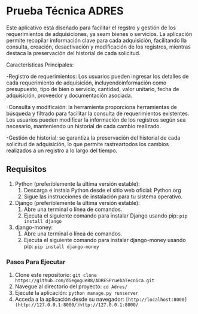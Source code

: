 # Prueba Técnica ADRES
  
  Este aplicativo está diseñado para facilitar el regstro y gestión de los requerimientos de adquisiciones, ya seam bienes o servicios.
  La aplicación permite recopilar imformación clave para cada adquisición, facilitando lla consulta, creación, desactivación y modificación
  de los registros, mientras destaca la preservación del historial de cada solicitud.

Características Principales:

  -Registro de requerimientos: Los usuarios pueden ingresar los detalles de cada requerimiento de adquisición, incluyendoinformación como presupuesto,
  tipo de bien o servicio, cantidad, valor unitario, fecha de adquisición, proveedor y documentación asociada.
  
  -Consulta y modificaión: la herramienta proporciona herramientas de búsqueda y filtrado para facilitar la consulta de requerimientos existentes. 
  Los usuarios pueden modificar la información de los registros según sea necesario, manteniendo un historial de cada cambio realizado.
  
  -Gestión de historial: se garantiza la preservación del historial de cada solicitud de adquisición, lo que permite rastreartodos los cambios 
  realizados a un registro a lo largo del tiempo.

## Requisitos
  
  1. Python (preferiblemente la última versión estable):
      1. Descarga e instala Python desde el sitio web oficial: Python.org
      2. Sigue las instrucciones de instalación para tu sistema operativo.
  2. Django (preferiblemente la última versión estable):
      1. Abre una terminal o línea de comandos.
      2. Ejecuta el siguiente comando para instalar Django usando pip:
        `pip install django`
  3. django-money:
      1. Abre una terminal o línea de comandos.
      2. Ejecuta el siguiente comando para instalar django-money usando pip:
        `pip install django-money`

### Pasos Para Ejecutar
1. Clone este repositorio: `git clone https://github.com/diegogue88/ADRESPruebaTecnica.git`
2. Navegue al directorio del proyecto: `cd Adres/`
4. Ejecute la aplicación: `python manage.py runserver`
5. Acceda a la aplicación desde su navegador: `[http://localhost:8000](http://127.0.0.1:8000/)http://127.0.0.1:8000/`
